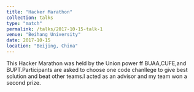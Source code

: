 ```yaml
---
title: "Hacker Marathon"
collection: talks
type: "match"
permalink: /talks/2017-10-15-talk-1
venue: "Beihang University"
date: 2017-10-15
location: "Beijing, China"
---
```


This Hacker Marathon was held by the Union power ff BUAA,CUFE,and BUPT.Participants are asked to choose one code chanllege to give best solution and beat other teams.I acted as an advisor and my team won a second prize.

